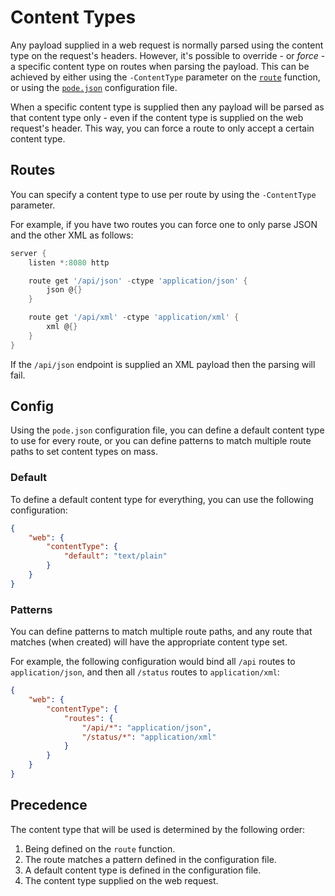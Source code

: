# Content Types

Any payload supplied in a web request is normally parsed using the content type on the request's headers. However, it's possible to override - or *force* - a specific content type on routes when parsing the payload. This can be achieved by either using the `-ContentType` parameter on the [`route`](../../../Functions/Core/Route) function, or using the [`pode.json`](../../Configuration) configuration file.

When a specific content type is supplied then any payload will be parsed as that content type only - even if the content type is supplied on the web request's header. This way, you can force a route to only accept a certain content type.

## Routes

You can specify a content type to use per route by using the `-ContentType` parameter.

For example, if you have two routes you can force one to only parse JSON and the other XML as follows:

```powershell
server {
    listen *:8080 http

    route get '/api/json' -ctype 'application/json' {
        json @{}
    }

    route get '/api/xml' -ctype 'application/xml' {
        xml @{}
    }
}
```

If the `/api/json` endpoint is supplied an XML payload then the parsing will fail.

## Config

Using the `pode.json` configuration file, you can define a default content type to use for every route, or you can define patterns to match multiple route paths to set content types on mass.

### Default

To define a default content type for everything, you can use the following configuration:

```json
{
    "web": {
        "contentType": {
            "default": "text/plain"
        }
    }
}
```

### Patterns

You can define patterns to match multiple route paths, and any route that matches (when created) will have the appropriate content type set.

For example, the following configuration would bind all `/api` routes to `application/json`, and then all `/status` routes to `application/xml`:

```json
{
    "web": {
        "contentType": {
            "routes": {
                "/api/*": "application/json",
                "/status/*": "application/xml"
            }
        }
    }
}
```

## Precedence

The content type that will be used is determined by the following order:

1. Being defined on the `route` function.
2. The route matches a pattern defined in the configuration file.
3. A default content type is defined in the configuration file.
4. The content type supplied on the web request.